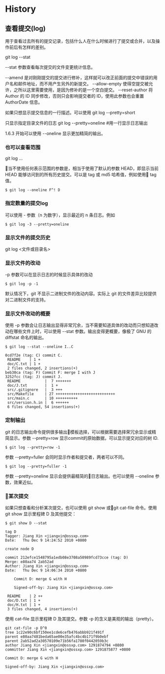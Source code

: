 # History


## 查看提交(log)

用于查看过去所有的提交记录，包括什么人在什么时候进行了提交或合并，以及操作前后有怎样的差别。

git log --stat

--stat 参数查看每次提交的文件变更统计信息。

--amend 是对刚刚提交的提交进行修补，这样就可以改正前面的提交中错误的用户名和邮件地址，而不用产生另外的新提交。
--allow-empty 使得空提交被允许，之所以这里需要使用，是因为修补的是一个空白提交。
--reset-author 将 Author 的 ID 同步修改，否则只会影响提交者的 ID，使用此参数也会重置 AuthorDate 信息。


如果只想显示提交信息的一行描述。可以使用
git log --pretty=short

只显示指定目录文件的日志
git log --pretty=oneline #用一行显示日志输出

1.6.3 开始可以使用 --oneline 显示更加精简的输出。

### 也可以查看范围

git log <rev1>...<rev2>

当不使用任何表示范围的参数是，相当于使用了默认的参数 HEAD，即显示当前HEAD 能够访问到的所有历史提交。可以是 tag 或 md5 哈希值，例如使用 tag 值。

```
$ git log --oneline F^! D
```

### 指定数量的提交log

可以使用 -<n> 参数（n 为数字），显示最近的 n 条日志。例如

```
$ git log -3 --pretty=oneline
```
### 显示文件的提交历史

git log <文件或目录名>

### 显示文件的改动

-p 参数可以在显示日志的时候显示具体的改动
```
$ git log -p -1
```

 默认情况下，git 不显示二进制文件的改动内容。实际上 git 的文件差异比较提供对二进制文件的支持。

### 显示文件改动的概要

使用 -p 参数会让日志输出显得非常冗余，当不需要知道具体的改动而只想知道改动在哪些文件上时，可以使用 --stat 参数。输出变得更概要，像极了 GNU 的 diffstat 命名的输出。

```
$ git log --stat --oneline I..C

0cd7f2e (tag: C) commit C.
 README    | 1 +
 doc/C.txt | 1 +
 2 files changed, 2 insertions(+)
beb30ca (tag: F) Commit F: merge I with J
3252fcc (tag: J) commit J.
 README           |  7 +++++++
 doc/J.txt        |  1 +
 src/.gitignore   |  3 +++
 src/Makefile     | 27 +++++++++++++++++++++++++++
 src/main.c       | 10 ++++++++++
 src/version.h.in |  6 ++++++
 6 files changed, 54 insertions(+)
```

### 定制输出

git 的日志输出命令提供很多输出模板选择，可以根据需要选择荣冗余显示或精简显示。参数 --pretty=row 显示commit的原始数据，可以显示提交对应的树 ID.

```
$ git log --pretty=row -1
```

参数 --pretty=fuller 会同时显示作者和提交者，两者可以不同。

```
$ git log --pretty=fuller -1
```

参数 --pretty=oneline 显示会提供最精简的日志输出。也可以使用 --oneline 参数，效果近似。

### 某次提交

如果只想查看和分析某次提交，也可以使用 git show 或git cat-file 命令。使用 git show 显示里程碑 D 及其他提交：
```
$ git show D --stat

tag D
Tagger: Jiang Xin <jiangxin@ossxp.com>
Date:   Thu Dec 9 14:24:52 2010 +0800

create node D

commit 212efce1548795a1edb08e3708a50989fcd73cce (tag: D)
Merge: e80aa74 2ab52ad
Author: Jiang Xin <jiangxin@ossxp.com>
Date:   Thu Dec 9 14:06:34 2010 +0800

    Commit D: merge G with H

    Signed-off-by: Jiang Xin <jiangxin@ossxp.com>

 README    | 2 ++
 doc/D.txt | 1 +
 doc/H.txt | 1 +
 3 files changed, 4 insertions(+)
```

使用 cat-file 显示里程碑 D 及其提交。参数 -p  的含义是美观的输出（pretty）。

```
git cat-file -p D^0
tree 1c22e90c6bf150ee1cde6cefb476abbb921f491f
parent e80aa7481beda65ae00e35afc4bc4b171f9b0ebf
parent 2ab52ad2a30570109e71b56fa1780f0442059b3c
author Jiang Xin <jiangxin@ossxp.com> 1291874794 +0800
committer Jiang Xin <jiangxin@ossxp.com> 1291875877 +0800

Commit D: merge G with H

Signed-off-by: Jiang Xin <jiangxin@ossxp.com>
```
